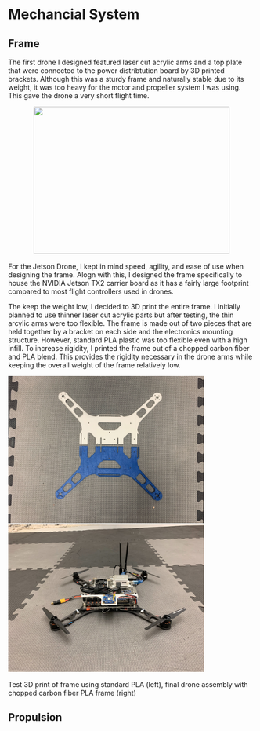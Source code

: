 # Mechancial System

## Frame

The first drone I designed featured laser cut acrylic arms and a top plate that were connected to the power distribtution board by 3D printed brackets. Although this was a sturdy frame and naturally stable due to its weight, it was too heavy for the motor and propeller system I was using. This gave the drone a very short flight time.

<p align="center">
  <img width="400" height="300" src=""https://github.com/balianirudh/jetson-drone/blob/master/images/acrylicFrame.jpg">
</p>

For the Jetson Drone, I kept in mind speed, agility, and ease of use when designing the frame. Alogn with this, I designed the frame specifically to house the NVIDIA Jetson TX2 carrier board as it has a fairly large footprint compared to most flight controllers used in drones.

The keep the weight low, I decided to 3D print the entire frame. I initially planned to use thinner laser cut acrylic parts but after testing, the thin arcylic arms were too flexible. The frame is made out of two pieces that are held together by a bracket on each side and the electronics mounting structure. However, standard PLA plastic was too flexible even with a high infill. To increase rigidity, I printed the frame out of a chopped carbon fiber and PLA blend. This provides the rigidity necessary in the drone arms while keeping the overall weight of the frame relatively low. 

<p><img src="https://github.com/balianirudh/jetson-drone/blob/master/images/testFrame.jpg" width="400" height="300"/><img src="https://github.com/balianirudh/jetson-drone/blob/master/images/droneView1.jpg" width="400" height="300"/></p>
Test 3D print of frame using standard PLA (left), final drone assembly with chopped carbon fiber PLA frame (right)

## Propulsion
